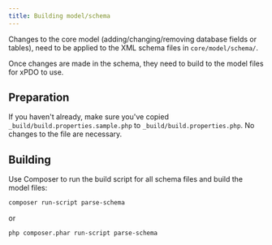 ```yaml
---
title: Building model/schema
---
```


Changes to the core model (adding/changing/removing database fields or tables), need to be applied to the XML schema files in `core/model/schema/`. 

Once changes are made in the schema, they need to build to the model files for xPDO to use.

## Preparation

If you haven't already, make sure you've copied `_build/build.properties.sample.php` to `_build/build.properties.php`. No changes to the file are necessary.

## Building

Use Composer to run the build script for all schema files and build the model files:

``` bash
composer run-script parse-schema
```

or 

``` bash
php composer.phar run-script parse-schema
```
